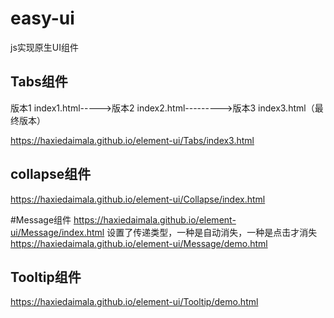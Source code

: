 # easy-ui
js实现原生UI组件

## Tabs组件
版本1 index1.html----->版本2 index2.html--------->版本3 index3.html（最终版本）

https://haxiedaimala.github.io/element-ui/Tabs/index3.html


## collapse组件
https://haxiedaimala.github.io/element-ui/Collapse/index.html


#Message组件
https://haxiedaimala.github.io/element-ui/Message/index.html
设置了传递类型，一种是自动消失，一种是点击才消失
https://haxiedaimala.github.io/element-ui/Message/demo.html


## Tooltip组件
https://haxiedaimala.github.io/element-ui/Tooltip/demo.html
